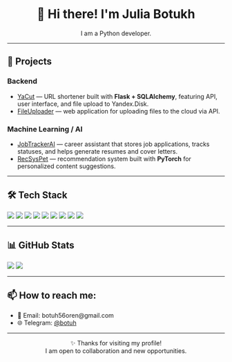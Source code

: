 
<h1 align="center">👋 Hi there! I'm Julia Botukh</h1>

<p align="center">
I am a Python developer.<br>
</p>

<hr>

<h2>🚀 Projects</h2>

<h3>Backend</h3>
<ul>
  <li>
    <a href="https://github.com/username/yacut">YaCut</a> — URL shortener built with <b>Flask + SQLAlchemy</b>, featuring API, user interface, and file upload to Yandex.Disk.
  </li>
  <li>
    <a href="https://github.com/username/file-uploader">FileUploader</a> — web application for uploading files to the cloud via API.
  </li>
</ul>

<h3>Machine Learning / AI</h3>
<ul>
  <li>
    <a href="https://github.com/Botukh//job-tracker-ai">JobTrackerAI</a> — career assistant that stores job applications, tracks statuses, and helps generate resumes and cover letters.
  </li>
  <li>
    <a href="https://github.com/Botukh//recsys-pet">RecSysPet</a> — recommendation system built with <b>PyTorch</b> for personalized content suggestions.
  </li>
</ul>

<hr>

<h2>🛠️ Tech Stack</h2>

<p>
  <img src="https://img.shields.io/badge/Python-3776AB?style=for-the-badge&logo=python&logoColor=white" />
  <img src="https://img.shields.io/badge/Flask-000000?style=for-the-badge&logo=flask&logoColor=white" />
  <img src="https://img.shields.io/badge/Django-092E20?style=for-the-badge&logo=django&logoColor=white" />
  <img src="https://img.shields.io/badge/SQLAlchemy-CA4245?style=for-the-badge&logo=python&logoColor=white" />
  <img src="https://img.shields.io/badge/PostgreSQL-316192?style=for-the-badge&logo=postgresql&logoColor=white" />
  <img src="https://img.shields.io/badge/SQLite-003B57?style=for-the-badge&logo=sqlite&logoColor=white" />
  <img src="https://img.shields.io/badge/PyTorch-EE4C2C?style=for-the-badge&logo=pytorch&logoColor=white" />
  <img src="https://img.shields.io/badge/HuggingFace-FFD21E?style=for-the-badge&logo=huggingface&logoColor=black" />
  <img src="https://img.shields.io/badge/Docker-2496ED?style=for-the-badge&logo=docker&logoColor=white" />
</p>

<hr>

<h2>📊 GitHub Stats</h2>

<p>
  <img src="https://github-readme-stats.vercel.app/api?username=Botukh&show_icons=true&theme=tokyonight" />
  <img src="https://github-readme-stats.vercel.app/api/top-langs/?username=Botukh&layout=compact&theme=tokyonight" />
</p>

<hr>

<h2>📫 How to reach me:</h2>
<ul>
  <li>📧 Email: botuh56oren@gmail.com</li>
  <li>🌐 Telegram: <a href="https://t.me/botuh">@botuh</a></li>
</ul>

<hr>

<p align="center">✨ Thanks for visiting my profile!<br>
I am open to collaboration and new opportunities.</p>
